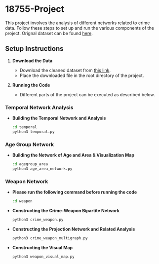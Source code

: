 # 18755-Project

This project involves the analysis of different networks related to crime data. Follow these steps to set up and run the various components of the project. Orignal dataset can be found [here](https://www.kaggle.com/datasets/cityofLA/crime-in-los-angeles?resource=download).

## Setup Instructions

1. **Download the Data**
   - Download the cleaned dataset from [this link](https://drive.google.com/file/d/1QU3Va8FaeKb32F_WnPTC81i1ckESk6En/view?usp=sharing).
   - Place the downloaded file in the root directory of the project.

2. **Running the Code**
   - Different parts of the project can be executed as described below.

### Temporal Network Analysis

- **Building the Temporal Network and Analysis**
  ```bash
  cd temporal
  python3 temporal.py
### Age Group Network
- **Building the Network of Age and Area & Visualization Map**
  ```bash
  cd agegroup_area
  python3 age_area_network.py
### Weapon Network
- **Please run the following command before running the code**
  ```bash
  cd weapon
- **Constructing the Crime-Weapon Bipartite Network**
  ```bash
  python3 crime_weapon.py
- **Constructing the Projection Network and Related Analysis**
  ```bash
  python3 crime_weapon_multigraph.py
- **Constructing the Visual Map**
  ```bash
  python3 weapon_visual_map.py
